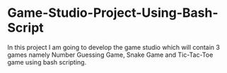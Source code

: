 # Game-Studio-Project-Using-Bash-Script
In this project I am going to develop the game studio which will contain 3 games namely Number Guessing Game, Snake Game and Tic-Tac-Toe game using bash scripting.
